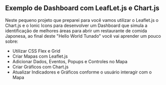 ## Exemplo de Dashboard com LeafLet.js e Chart.js

Neste pequeno projeto que preparei para você vamos utilizar o Leaflet.js o Chart.js e o Ionic Icons para desenvolver um Dashboard que simula a identificação de melhores áreas para abrir um restaurante de comida Japonesa, ao final deste "Hello World Tunado" você vai aprender um pouco sobre:

- Utilizar CSS Flex e Grid
- Criar Mapas com Leaflet.js
- Adicionar Dados, Eventos, Popups e Controles no Mapa
- Criar Gráficos com Chart.js
- Atualizar Indicadores e Gráficos conforme o usuário interagir com o Mapa
